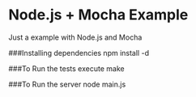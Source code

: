 Node.js + Mocha Example
==============

Just a example with Node.js and Mocha

###Installing dependencies
    npm install -d

###To Run the tests execute
    make

###To Run the server
    node main.js